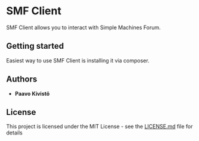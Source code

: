 # SMF Client

SMF Client allows you to interact with Simple Machines Forum.

## Getting started

Easiest way to use SMF Client is installing it via composer.

## Authors

* **Paavo Kivistö**

## License

This project is licensed under the MIT License - see the [LICENSE.md](LICENSE.md) file for details
